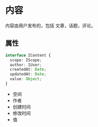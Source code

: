 # 内容

内容由用户发布的，包括 文章，话题，评论。

## 属性

```ts
interface IContent {
  scope: IScope;
  author: IUser;
  createdAt: Date;
  updatedAt: Date;
  value: Object;
}
```

- 空间
- 作者
- 创建时间
- 修改时间
- 值

